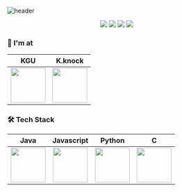 
![header](https://capsule-render.vercel.app/api?type=waving&color=ffc0cb&height=300&section=header&text=Hi%20there!&fontColor=FFFFFF&fontSize=70&animation=fadeIn&fontAlignY=38&descAlignY=51&descAlign=62)
<div align="center">
<a href="http://facebook.com/100051172203191" target="_blank"><img src="https://img.shields.io/badge/Facebook-1877F2?style=flat-square&logo=Facebook&logoColor=white"/></a>
<a href="https://www.instagram.com/kyh_0312" target="_blank"><img src="https://img.shields.io/badge/Instagram-E4405F?style=flat-square&logo=Instagram&logoColor=white"/></a>
<a href="https://kwon99.me/" target="_blank"><img src="https://img.shields.io/badge/WhoamI-00A98F?style=flat-square&logo=About.me&logoColor=white"/></a>
<a href="https://blog.kwon99.me/" target="_blank"><img src="https://img.shields.io/badge/Blog-FF5722?style=flat-square&logo=Blogger&logoColor=white"/></a>
</div>

### 📌 I'm at  
|KGU|K.knock|
|:-:|:-:|
|[<img width="80px" src="https://user-images.githubusercontent.com/44149738/137625672-76ef3a21-60ab-4bd3-87f0-69bd07d3ff50.png">](http://www.kyonggi.ac.kr/KyonggiUp.kgu)|[<img width="80px" src="https://user-images.githubusercontent.com/44149738/137625577-e5c0f841-5f1b-404e-a744-c43a6aec5512.png">](https://kknock.org)|

### 🛠 Tech Stack
|Java|Javascript|Python|C|
|:-:|:-:|:-:|:-:|
|[<img width="80px" src="https://github.com/kwon99/kwon99/blob/main/assets/java.svg">](https://www.java.com/en/)|[<img width="80px" src="https://github.com/kwon99/kwon99/blob/main/assets/javascript.svg">](https://developer.mozilla.org/en-US/docs/Web/JavaScript)| [<img width="80px" src="https://github.com/kwon99/kwon99/blob/main/assets/python.svg">](https://www.python.org)|[<img width="80px" src="https://github.com/kwon99/kwon99/blob/main/assets/c.svg">](https://devdocs.io/c/)|
